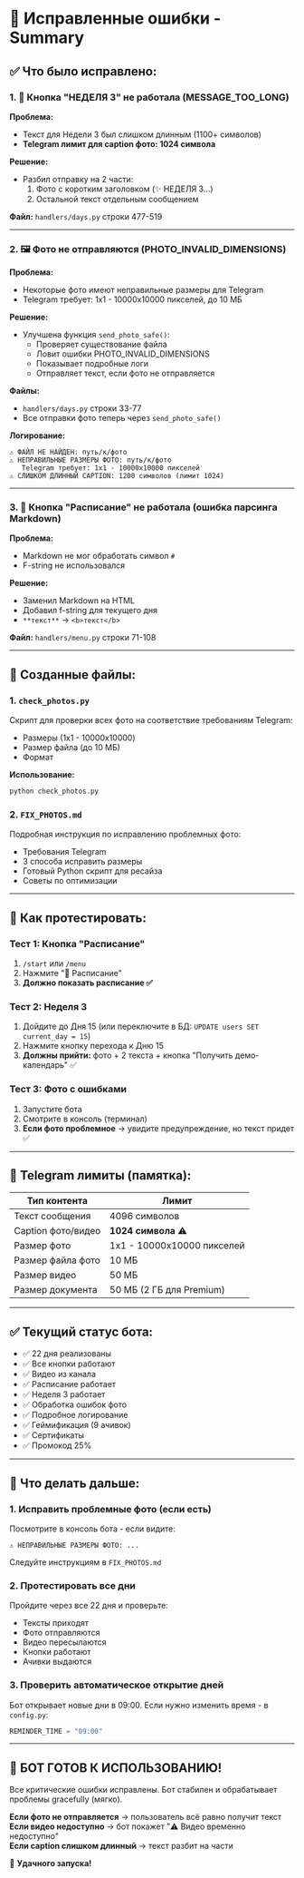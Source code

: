 # 🐛 Исправленные ошибки - Summary

## ✅ Что было исправлено:

### 1. 🚫 Кнопка "НЕДЕЛЯ 3" не работала (MESSAGE_TOO_LONG)

**Проблема:**
- Текст для Недели 3 был слишком длинным (1100+ символов)
- **Telegram лимит для caption фото: 1024 символа**

**Решение:**
- Разбил отправку на 2 части:
  1. Фото с коротким заголовком (✨ НЕДЕЛЯ 3...)
  2. Остальной текст отдельным сообщением

**Файл:** `handlers/days.py` строки 477-519

---

### 2. 🖼️ Фото не отправляются (PHOTO_INVALID_DIMENSIONS)

**Проблема:**
- Некоторые фото имеют неправильные размеры для Telegram
- Telegram требует: 1x1 - 10000x10000 пикселей, до 10 МБ

**Решение:**
- Улучшена функция `send_photo_safe()`:
  - Проверяет существование файла
  - Ловит ошибки PHOTO_INVALID_DIMENSIONS
  - Показывает подробные логи
  - Отправляет текст, если фото не отправляется

**Файлы:**
- `handlers/days.py` строки 33-77
- Все отправки фото теперь через `send_photo_safe()`

**Логирование:**
```
⚠️ ФАЙЛ НЕ НАЙДЕН: путь/к/фото
⚠️ НЕПРАВИЛЬНЫЕ РАЗМЕРЫ ФОТО: путь/к/фото
   Telegram требует: 1x1 - 10000x10000 пикселей
⚠️ СЛИШКОМ ДЛИННЫЙ CAPTION: 1200 символов (лимит 1024)
```

---

### 3. 📅 Кнопка "Расписание" не работала (ошибка парсинга Markdown)

**Проблема:**
- Markdown не мог обработать символ `#`
- F-string не использовался

**Решение:**
- Заменил Markdown на HTML
- Добавил f-string для текущего дня
- `**текст**` → `<b>текст</b>`

**Файл:** `handlers/menu.py` строки 71-108

---

## 📁 Созданные файлы:

### 1. `check_photos.py`
Скрипт для проверки всех фото на соответствие требованиям Telegram:
- Размеры (1x1 - 10000x10000)
- Размер файла (до 10 МБ)
- Формат

**Использование:**
```bash
python check_photos.py
```

### 2. `FIX_PHOTOS.md`
Подробная инструкция по исправлению проблемных фото:
- Требования Telegram
- 3 способа исправить размеры
- Готовый Python скрипт для ресайза
- Советы по оптимизации

---

## 🧪 Как протестировать:

### Тест 1: Кнопка "Расписание"
1. `/start` или `/menu`
2. Нажмите "📅 Расписание"
3. **Должно показать расписание ✅**

### Тест 2: Неделя 3
1. Дойдите до Дня 15 (или переключите в БД: `UPDATE users SET current_day = 15`)
2. Нажмите кнопку перехода к Дню 15
3. **Должны прийти:** фото + 2 текста + кнопка "Получить демо-календарь" ✅

### Тест 3: Фото с ошибками
1. Запустите бота
2. Смотрите в консоль (терминал)
3. **Если фото проблемное** → увидите предупреждение, но текст придет ✅

---

## 🎯 Telegram лимиты (памятка):

| Тип контента | Лимит |
|--------------|-------|
| Текст сообщения | 4096 символов |
| Caption фото/видео | **1024 символа** ⚠️ |
| Размер фото | 1x1 - 10000x10000 пикселей |
| Размер файла фото | 10 МБ |
| Размер видео | 50 МБ |
| Размер документа | 50 МБ (2 ГБ для Premium) |

---

## ✅ Текущий статус бота:

- ✅ 22 дня реализованы
- ✅ Все кнопки работают
- ✅ Видео из канала
- ✅ Расписание работает
- ✅ Неделя 3 работает
- ✅ Обработка ошибок фото
- ✅ Подробное логирование
- ✅ Геймификация (9 ачивок)
- ✅ Сертификаты
- ✅ Промокод 25%

---

## 📝 Что делать дальше:

### 1. Исправить проблемные фото (если есть)

Посмотрите в консоль бота - если видите:
```
⚠️ НЕПРАВИЛЬНЫЕ РАЗМЕРЫ ФОТО: ...
```

Следуйте инструкциям в `FIX_PHOTOS.md`

### 2. Протестировать все дни

Пройдите через все 22 дня и проверьте:
- Тексты приходят
- Фото отправляются
- Видео пересылаются
- Кнопки работают
- Ачивки выдаются

### 3. Проверить автоматическое открытие дней

Бот открывает новые дни в 09:00. Если нужно изменить время - в `config.py`:
```python
REMINDER_TIME = "09:00"
```

---

## 🎉 БОТ ГОТОВ К ИСПОЛЬЗОВАНИЮ!

Все критические ошибки исправлены. Бот стабилен и обрабатывает проблемы gracefully (мягко).

**Если фото не отправляется** → пользователь всё равно получит текст  
**Если видео недоступно** → бот покажет "⚠️ Видео временно недоступно"  
**Если caption слишком длинный** → текст разбит на части  

🚀 **Удачного запуска!**


